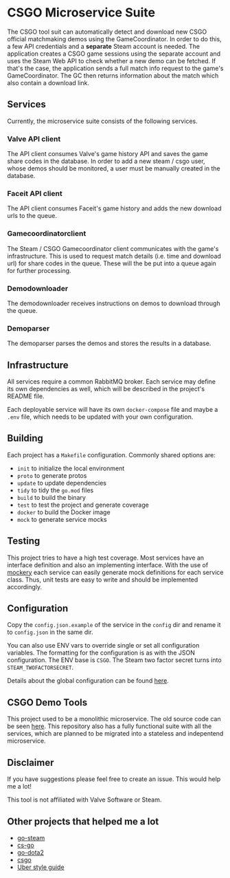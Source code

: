 # CSGO Microservice Suite

The CSGO tool suit can automatically detect and download new CSGO official matchmaking demos using the GameCoordinator.
In order to do this, a few API credentials and a **separate** Steam account is needed. The application creates a CSGO game sessions using the separate account
and uses the Steam Web API to check whether a new demo can be fetched. If that's the case, the application sends a full match info request to the game's GameCoordinator.
The GC then returns information about the match which also contain a download link.

## Services

Currently, the microservice suite consists of the following services.

### Valve API client

The API client consumes Valve's game history API and saves the game share codes in the database.
In order to add a new steam / csgo user, whose demos should be monitored, a user must be manually created in the database.

### Faceit API client

The API client consumes Faceit's game history and adds the new download urls to the queue.

### Gamecoordinatorclient

The Steam / CSGO Gamecoordinator client communicates with the game's infrastructure.
This is used to request match details (i.e. time and download url) for share codes in the queue.
These will the be put into a queue again for further processing.

### Demodownloader

The demodownloader receives instructions on demos to download through the queue.

### Demoparser

The demoparser parses the demos and stores the results in a database.

## Infrastructure

All services require a common RabbitMQ broker. Each service may define its own dependencies as well, which will be described in the project's README file.

Each deployable service will have its own `docker-compose` file and maybe a `.env` file, which needs to be updated with your own configuration.

## Building

Each project has a `Makefile` configuration. Commonly shared options are:

* `init` to initialize the local environment
* `proto` to generate protos
* `update` to update dependencies
* `tidy` to tidy the `go.mod` files
* `build` to build the binary
* `test` to test the project and generate coverage
* `docker` to build the Docker image
* `mock` to generate service mocks

## Testing

This project tries to have a high test coverage. Most services have an interface definition and also an implementing interface.
With the use of [mockery](https://github.com/vektra/mockery) each service can easily generate mock definitions for each service class.
Thus, unit tests are easy to write and should be implemented accordingly.

## Configuration

Copy the `config.json.example` of the service in the `config` dir and rename it to `config.json` in the same dir.

You can also use ENV vars to override single or set all configuration variables. The formatting for the configuration is as with the JSON configuration. The ENV base is `CSGO`. The Steam two factor secret turns into `STEAM_TWOFACTORSECRET`.

Details about the global configuration can be found [here](https://github.com/Cludch/csgo-microservices/blob/main/shared/README.md#config).
## CSGO Demo Tools

This project used to be a monolithic microservice. The old source code can be seen [here](https://github.com/Cludch/csgo-tools/). This repository also has a fully functional suite with all the services,
which are planned to be migrated into a stateless and indepentend microservice.

## Disclaimer

If you have suggestions please feel free to create an issue. This would help me a lot!

This tool is not affiliated with Valve Software or Steam.

## Other projects that helped me a lot

* [go-steam](https://github.com/Philipp15b/go-steam)
* [cs-go](https://github.com/Gacnt/cs-go)
* [go-dota2](https://github.com/paralin/go-dota2)
* [csgo](https://github.com/ValvePython/csgo)
* [Uber style guide](https://github.com/uber-go/guide/blob/master/style.md)
